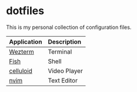 # dotfiles

This is my personal collection of configuration files.

| Application                                                | Description  |
| :--------------------------------------------------------- | :----------- |
| [Wezterm](https://github.com/wez/wezterm/)                 | Terminal     |
| [Fish](https://github.com/fish-shell/fish-shell)           | Shell        |
| [celluloid](https://github.com/celluloid-player/celluloid) | Video Player |
| [nvim](https://github.com/neovim/neovim)                   | Text Editor  |
